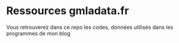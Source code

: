 # Ressources gmladata.fr

Vous retrouverez dans ce repo les codes, données utilisés dans les programmes de mon blog
